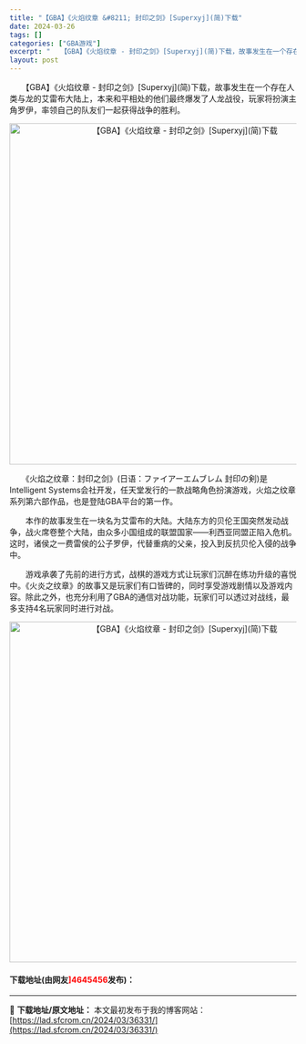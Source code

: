 ```yaml
---
title: "【GBA】《火焰纹章 &#8211; 封印之剑》[Superxyj](简)下载"
date: 2024-03-26
tags: []
categories: ["GBA游戏"]
excerpt: "　　【GBA】《火焰纹章 - 封印之剑》[Superxyj](简)下载，故事发生在一个存在人类与龙的艾雷布大陆上，本来和平相处的他们最终爆发了人龙战役，玩家将扮演主角罗伊，率领自己的队友们一起获得战争的胜利。 　　《火焰之纹章：封印之剑》(日语：ファイアーエムブレム 封印の剣)是Intelligen&hellip;"
layout: post
---
```


 <p>　　【GBA】《火焰纹章 - 封印之剑》[Superxyj](简)下载，故事发生在一个存在人类与龙的艾雷布大陆上，本来和平相处的他们最终爆发了人龙战役，玩家将扮演主角罗伊，率领自己的队友们一起获得战争的胜利。</p> <p align="center"><img align="" border="0" src="https://lad.sfcrom.cn/wp-content/uploads/2024/03/20240326_660263ff012a8.jpg" width="600" alt="【GBA】《火焰纹章 - 封印之剑》[Superxyj](简)下载" /></p> <p>　　《火焰之纹章：封印之剑》(日语：ファイアーエムブレム 封印の剣)是Intelligent Systems会社开发，任天堂发行的一款战略角色扮演游戏，火焰之纹章系列第六部作品，也是登陆GBA平台的第一作。</p> <p>　　本作的故事发生在一块名为艾雷布的大陆。大陆东方的贝伦王国突然发动战争，战火席卷整个大陆，由众多小国组成的联盟国家&mdash;&mdash;利西亚同盟正陷入危机。这时，诸侯之一费雷侯的公子罗伊，代替重病的父亲，投入到反抗贝伦入侵的战争中。</p> <p>　　游戏承袭了先前的进行方式，战棋的游戏方式让玩家们沉醉在练功升级的喜悦中。《火炎之纹章》的故事又是玩家们有口皆碑的，同时享受游戏剧情以及游戏内容。除此之外，也充分利用了GBA的通信对战功能，玩家们可以透过对战线，最多支持4名玩家同时进行对战。</p> <p align="center"><img align="" border="0" src="https://lad.sfcrom.cn/wp-content/uploads/2024/03/20240326_660263ff76948.jpg" width="599" alt="【GBA】《火焰纹章 - 封印之剑》[Superxyj](简)下载" /></p> <p><h4>下载地址(由网友<font color="red">]4645456</font>发布)：</h4></p> 

---
📖 **下载地址/原文地址：** 本文最初发布于我的博客网站：[https://lad.sfcrom.cn/2024/03/36331/](https://lad.sfcrom.cn/2024/03/36331/)
